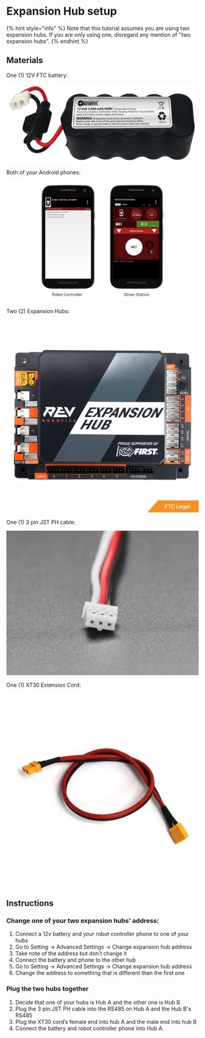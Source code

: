 # Expansion Hub setup

{% hint style="info" %}
Note that this tutorial assumes you are using two expansion hubs. If you are only using one, disregard any mention of "two expansion hubs".
{% endhint %}

## Materials

One \(1\) 12V FTC battery:

![](../../../.gitbook/assets/xl_39057_txm_12volt3000mahnimhbattpkstraightoct2016%20%281%29.jpg)

Both of your Android phones:

![Photo borrowed from STEMPump](../../../.gitbook/assets/5.png)

Two \(2\) Expansion Hubs:

![](../../../.gitbook/assets/expansion_hub_three.png)

One \(1\) 3 pin JST PH cable:

![](../../../.gitbook/assets/4336-00.jpg)

One \(1\) XT30 Extension Cord:

![](../../../.gitbook/assets/xt30_extension__07089.1496791402.jpg)

## Instructions

### Change one of your two expansion hubs’ address:

1. Connect a 12v battery and your robot controller phone to one of your hubs
2. Go to Setting → Advanced Settings → Change expansion hub address
3. Take note of the address but don’t change it
4. Connect the battery and phone to the other hub
5. Go to Setting → Advanced Settings → Change expansion hub address
6. Change the address to something that is different than the first one

### Plug the two hubs together

1. Decide that one of your hubs is Hub A and the other one is Hub B
2. Plug the 3 pin JST PH cable into the RS485 on Hub A and the Hub B's RS485
3. Plug the XT30 cord’s female end into hub A and the male end into hub B
4. Connect the battery and robot controller phone into Hub A.

